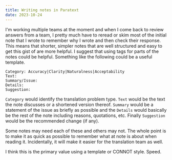 ```yaml
---
title: Writing notes in Paratext
date: 2023-10-24
---
```


I'm working multiple teams at the moment and when I come back to review answers from a team, I pretty much have to reread or skim most of the initial note that I wrote to remember why I wrote and then check their response. 
This means that shorter, simpler notes that are well structured and easy to get this gist of are more helpful. I suggest that using tags for parts of the notes could be helpful. Something like the following could be a useful template. 

```
Category: Accuracy|Clarity|Naturalness|Acceptability
Text: 
Summary/Issue: 
Details: 
Suggestion:
```
`Category` would identify the translation problem type. `Text` would be the text the note discusses or a shortened version thereof. `Summary` would be a statement of the issue as briefly as possible and the `Details` would basically be the rest of the note including reasons, quotations, etc. Finally `Suggestion` would be the recommended change (if any). 

Some notes may need each of these and others may not. The whole point is to make it as quick as possible to remember what at note is about when reading it. Incidentally, it will make it easier for the translation team as well. 

I think this is the primary value using a template or CONNOT style. Speed. 
